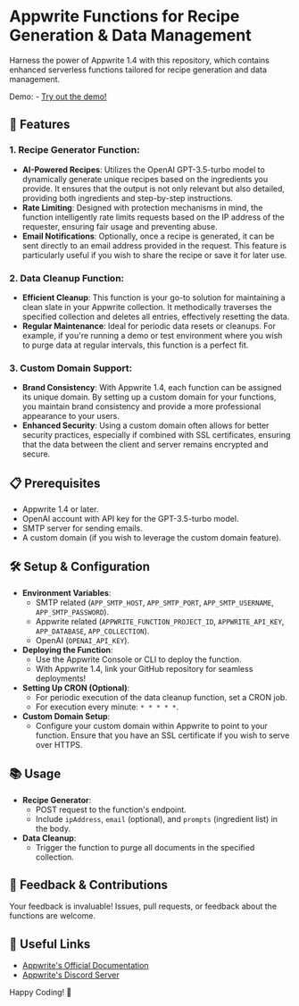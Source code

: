 # Appwrite Functions for Recipe Generation & Data Management

Harness the power of Appwrite 1.4 with this repository, which contains enhanced serverless functions tailored for recipe generation and data management.

Demo: - [Try out the demo!](https://recipe.globalsaas.app/)

## 🚀 Features

### 1. Recipe Generator Function:
- **AI-Powered Recipes**: Utilizes the OpenAI GPT-3.5-turbo model to dynamically generate unique recipes based on the ingredients you provide. It ensures that the output is not only relevant but also detailed, providing both ingredients and step-by-step instructions.
- **Rate Limiting**: Designed with protection mechanisms in mind, the function intelligently rate limits requests based on the IP address of the requester, ensuring fair usage and preventing abuse.
- **Email Notifications**: Optionally, once a recipe is generated, it can be sent directly to an email address provided in the request. This feature is particularly useful if you wish to share the recipe or save it for later use.

### 2. Data Cleanup Function:
- **Efficient Cleanup**: This function is your go-to solution for maintaining a clean slate in your Appwrite collection. It methodically traverses the specified collection and deletes all entries, effectively resetting the data.
- **Regular Maintenance**: Ideal for periodic data resets or cleanups. For example, if you're running a demo or test environment where you wish to purge data at regular intervals, this function is a perfect fit.

### 3. Custom Domain Support:
- **Brand Consistency**: With Appwrite 1.4, each function can be assigned its unique domain. By setting up a custom domain for your functions, you maintain brand consistency and provide a more professional appearance to your users.
- **Enhanced Security**: Using a custom domain often allows for better security practices, especially if combined with SSL certificates, ensuring that the data between the client and server remains encrypted and secure.

## 📋 Prerequisites
- Appwrite 1.4 or later.
- OpenAI account with API key for the GPT-3.5-turbo model.
- SMTP server for sending emails.
- A custom domain (if you wish to leverage the custom domain feature).

## 🛠️ Setup & Configuration
- **Environment Variables**:
    - SMTP related (`APP_SMTP_HOST`, `APP_SMTP_PORT`, `APP_SMTP_USERNAME`, `APP_SMTP_PASSWORD`).
    - Appwrite related (`APPWRITE_FUNCTION_PROJECT_ID`, `APPWRITE_API_KEY`, `APP_DATABASE`, `APP_COLLECTION`).
    - OpenAI (`OPENAI_API_KEY`).
- **Deploying the Function**:
    - Use the Appwrite Console or CLI to deploy the function.
    - With Appwrite 1.4, link your GitHub repository for seamless deployments!
- **Setting Up CRON (Optional)**:
    - For periodic execution of the data cleanup function, set a CRON job.
    - For execution every minute: `* * * * *`.
- **Custom Domain Setup**:
    - Configure your custom domain within Appwrite to point to your function. Ensure that you have an SSL certificate if you wish to serve over HTTPS.

## 📚 Usage
- **Recipe Generator**:
    - POST request to the function's endpoint.
    - Include `ipAddress`, `email` (optional), and `prompts` (ingredient list) in the body.
- **Data Cleanup**:
    - Trigger the function to purge all documents in the specified collection.

## 📣 Feedback & Contributions
Your feedback is invaluable! Issues, pull requests, or feedback about the functions are welcome.

## 🔗 Useful Links
- [Appwrite's Official Documentation](https://appwrite.io/docs)
- [Appwrite's Discord Server](https://discord.gg/appwrite)

Happy Coding! 🎉
